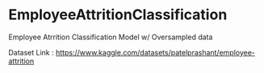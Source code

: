 # EmployeeAttritionClassification
Employee Atrrition Classification Model w/ Oversampled data

Dataset Link : https://www.kaggle.com/datasets/patelprashant/employee-attrition
